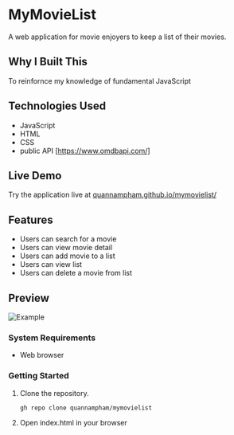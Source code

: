 # MyMovieList

A web application for movie enjoyers to keep a list of their movies.

## Why I Built This

To reinfornce my knowledge of fundamental JavaScript

## Technologies Used

- JavaScript
- HTML
- CSS
- public API [https://www.omdbapi.com/]


## Live Demo

Try the application live at [quannampham.github.io/mymovielist/](quannampham.github.io/mymovielist/)

## Features

- Users can search for a movie
- Users can view movie detail
- Users can add movie to a list
- Users can view list
- Users can delete a movie from list

## Preview

![Example](assets/example.gif)


### System Requirements

- Web browser

### Getting Started

1. Clone the repository.

    ```shell
    gh repo clone quannampham/mymovielist
    ```

2. Open index.html in your browser

